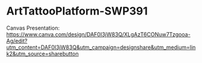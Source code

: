 # ArtTattooPlatform-SWP391
Canvas Presentation: https://www.canva.com/design/DAF0I3jW83Q/XLgAzT6CONuw7Tzgooa-Ag/edit?utm_content=DAF0I3jW83Q&utm_campaign=designshare&utm_medium=link2&utm_source=sharebutton
